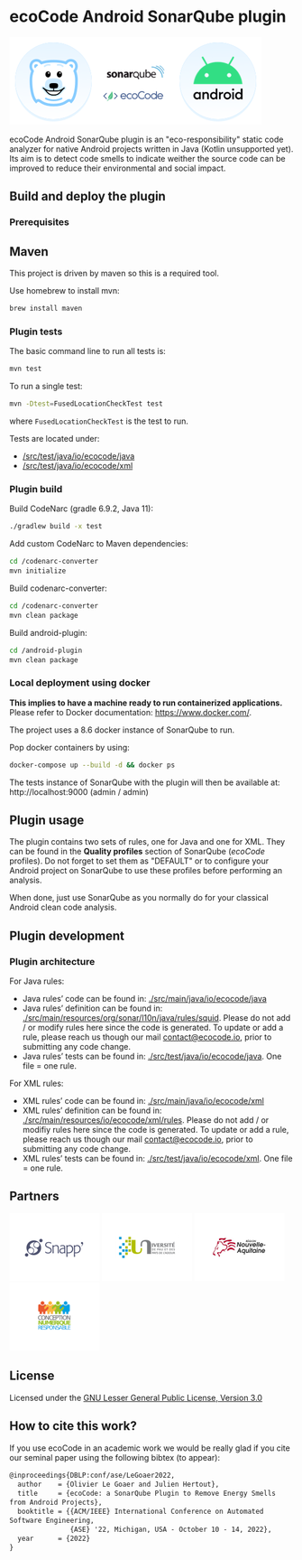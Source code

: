 # ecoCode Android SonarQube plugin
![Logo Ekko](docs/ekko-sonar.png)

ecoCode Android SonarQube plugin is an "eco-responsibility" static code analyzer for native Android projects written in Java (Kotlin unsupported yet). Its aim is to detect code smells to indicate weither the source code can be improved to reduce their environmental and social impact.

## Build and deploy the plugin

### Prerequisites

## Maven

This project is driven by maven so this is a required tool.

Use homebrew to install mvn:

```sh
brew install maven
```

### Plugin tests

The basic command line to run all tests is:

```sh
mvn test
```

To run a single test:

```sh
mvn -Dtest=FusedLocationCheckTest test
```

where `FusedLocationCheckTest` is the test to run.

Tests are located under:

- [/src/test/java/io/ecocode/java](./src/test/java/io/ecocode/java)
- [/src/test/java/io/ecocode/xml](./src/test/java/io/ecocode/xml)

### Plugin build

Build CodeNarc (gradle 6.9.2, Java 11):

```sh
./gradlew build -x test 
```

Add custom CodeNarc to Maven dependencies:

```sh
cd /codenarc-converter
mvn initialize
```

Build codenarc-converter:

```sh
cd /codenarc-converter
mvn clean package
```

Build android-plugin:

```sh
cd /android-plugin
mvn clean package
```

### Local deployment using docker

**This implies to have a machine ready to run containerized applications.** Please refer to Docker documentation: https://www.docker.com/.

The project uses a 8.6 docker instance of SonarQube to run.

Pop docker containers by using:

```sh
docker-compose up --build -d && docker ps
```

The tests instance of SonarQube with the plugin will then be available at: http://localhost:9000  (admin / admin)

## Plugin usage

The plugin contains two sets of rules, one for Java and one for XML. They can be found in the **Quality profiles** section of
SonarQube (*ecoCode* profiles).
Do not forget to set them as "DEFAULT" or to configure your Android project on SonarQube to use these profiles before performing an
analysis.

When done, just use SonarQube as you normally do for your classical Android clean code analysis.

## Plugin development

### Plugin architecture

For Java rules:

- Java rules’ code can be found in: [./src/main/java/io/ecocode/java](./src/main/java/io/ecocode/java)
- Java rules’ definition can be found in: [./src/main/resources/org/sonar/l10n/java/rules/squid](./src/main/resources/org/sonar/l10n/java/rules/squid).
  Please do not add / or modify rules here since the code is generated. To update or add a rule, please reach us though our mail
  <contact@ecocode.io>, prior to submitting any code change.
- Java rules’ tests can be found in: [./src/test/java/io/ecocode/java](./src/test/java/io/ecocode/java). One file = one rule.

For XML rules:

- XML rules’ code can be found in: [./src/main/java/io/ecocode/xml](./src/main/java/io/ecocode/xml)
- XML rules’ definition can be found in: [./src/main/resources/io/ecocode/xml/rules](./src/main/resources/io/ecocode/xml/rules).
  Please do not add / or modifiy rules here since the code is generated. To update or add a rule, please reach us though our mail
  <contact@ecocode.io>, prior to submitting any code change.
- XML rules’ tests can be found in: [./src/test/java/io/ecocode/xml](./src/test/java/io/ecocode/xml). One file = one rule.

## Partners
[![Snapp’](docs/logoSnapp.png)](https://www.snapp.fr)
[![Université de Pau](docs/logoUnivPau.png)](https://www.univ-pau.fr/)
[![Région Nouvelle-Aquitaine](docs/logoNA.png)](https://www.nouvelle-aquitaine.fr)
[![Collectif Conception Numérique Responsable](docs/logoCCNR.png)](https://collectif.greenit.fr)

## License

Licensed under the [GNU Lesser General Public License, Version 3.0](https://www.gnu.org/licenses/lgpl.txt)

## How to cite this work?

If you use ecoCode in an academic work we would be really glad if you cite our seminal paper using the following bibtex (to appear):
```
@inproceedings{DBLP:conf/ase/LeGoaer2022,
  author    = {Olivier Le Goaer and Julien Hertout},
  title     = {ecoCode: a SonarQube Plugin to Remove Energy Smells from Android Projects},
  booktitle = {{ACM/IEEE} International Conference on Automated Software Engineering,
               {ASE} '22, Michigan, USA - October 10 - 14, 2022},
  year      = {2022}
}
```
